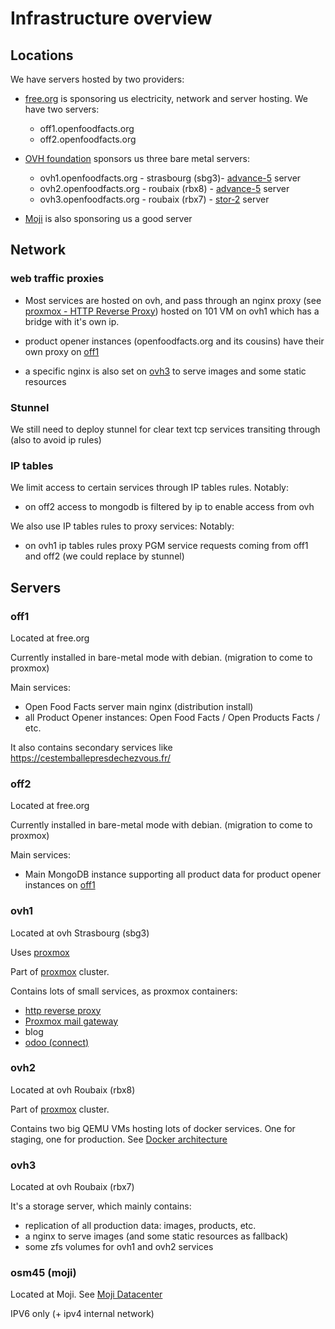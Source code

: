 # Infrastructure overview

## Locations

We have servers hosted by two providers:

- [free.org](https://www.fondation-free.fr/) is sponsoring us electricity, network and server hosting.
  We have two servers:
  - off1.openfoodfacts.org
  - off2.openfoodfacts.org

- [OVH foundation](https://www.ovhcloud.com/) sponsors us three bare metal servers:
  - ovh1.openfoodfacts.org - strasbourg (sbg3)- [advance-5](https://www.ovhcloud.com/fr/bare-metal/advance/adv-5/) server
  - ovh2.openfoodfacts.org - roubaix (rbx8) - [advance-5](https://www.ovhcloud.com/fr/bare-metal/advance/adv-5/) server
  - ovh3.openfoodfacts.org - roubaix (rbx7) - [stor-2](https://www.ovhcloud.com/fr/bare-metal/advance/adv-stor-2/) server

- [Moji](https://moji.fr/) is also sponsoring us a good server

## Network

### web traffic proxies

- Most services are hosted on ovh,
  and pass through an nginx proxy (see [proxmox - HTTP Reverse Proxy](./proxmox.md#http-reverse-proxy)) 
  hosted on 101 VM on ovh1 which has a bridge with it's own ip.

- product opener instances (openfoodfacts.org and its cousins) have their own proxy on [off1](#off1)
- a specific nginx is also set on [ovh3](#ovh3) to serve images and some static resources


### Stunnel

We still need to deploy stunnel for clear text tcp services transiting through
(also to avoid ip rules)

### IP tables

We limit access to certain services through IP tables rules.
Notably:
- on off2 access to mongodb is filtered by ip to enable access from ovh

We also use IP tables rules to proxy services:
Notably:
- on ovh1 ip tables rules proxy PGM service requests coming from off1 and off2 (we could replace by stunnel)


## Servers

### off1

Located at free.org

Currently installed in bare-metal mode with debian. (migration to come to proxmox)

Main services:
- Open Food Facts server main nginx (distribution install)
- all Product Opener instances: Open Food Facts / Open Products Facts / etc.

It also contains secondary services like https://cestemballepresdechezvous.fr/

### off2

Located at free.org

Currently installed in bare-metal mode with debian. (migration to come to proxmox)

Main services:
- Main MongoDB instance supporting all product data for product opener instances on [off1](#off1)

### ovh1

Located at ovh Strasbourg (sbg3)

Uses [proxmox](./proxmox.md)

Part of [proxmox](./proxmox.md) cluster.

Contains lots of small services, as proxmox containers:
- [http reverse proxy](./proxmox.md#http-reverse-proxy)
- [Proxmox mail gateway](./mail.md)
- blog
- [odoo (connect)](./odoo.md)


### ovh2

Located at ovh Roubaix (rbx8)

Part of [proxmox](./proxmox.md) cluster.

Contains two big QEMU VMs hosting lots of docker services.
One for staging, one for production.
See [Docker architecture](./docker_architecture.md)

### ovh3

Located at ovh Roubaix (rbx7)

It's a storage server, which mainly contains:
- replication of all production data: images, products, etc.
- a nginx to serve images (and some static resources as fallback)
- some zfs volumes for ovh1 and ovh2 services

### osm45 (moji)

Located at Moji. See [Moji Datacenter](./moji-datacenter.md)

IPV6 only (+ ipv4 internal network)
